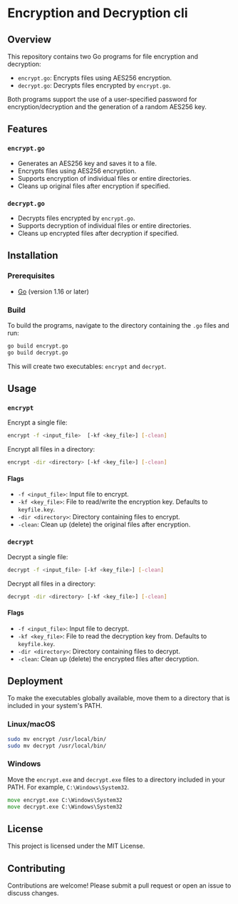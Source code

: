 # Encryption and Decryption cli

## Overview

This repository contains two Go programs for file encryption and decryption:

- `encrypt.go`: Encrypts files using AES256 encryption.
- `decrypt.go`: Decrypts files encrypted by `encrypt.go`.

Both programs support the use of a user-specified password for encryption/decryption and the generation of a random AES256 key.

## Features

### `encrypt.go`

- Generates an AES256 key and saves it to a file.
- Encrypts files using AES256 encryption.
- Supports encryption of individual files or entire directories.
- Cleans up original files after encryption if specified.

### `decrypt.go`

- Decrypts files encrypted by `encrypt.go`.
- Supports decryption of individual files or entire directories.
- Cleans up encrypted files after decryption if specified.

## Installation

### Prerequisites

- [Go](https://golang.org/dl/) (version 1.16 or later)

### Build

To build the programs, navigate to the directory containing the `.go` files and run:

```bash
go build encrypt.go
go build decrypt.go
```

This will create two executables: `encrypt` and `decrypt`.

## Usage

### `encrypt`

Encrypt a single file:

```bash
encrypt -f <input_file>  [-kf <key_file>] [-clean]
```

Encrypt all files in a directory:

```bash
encrypt -dir <directory> [-kf <key_file>] [-clean]
```

#### Flags

- `-f <input_file>`: Input file to encrypt.
- `-kf <key_file>`: File to read/write the encryption key. Defaults to `keyfile.key`.
- `-dir <directory>`: Directory containing files to encrypt.
- `-clean`: Clean up (delete) the original files after encryption.

### `decrypt`

Decrypt a single file:

```bash
decrypt -f <input_file> [-kf <key_file>] [-clean]
```

Decrypt all files in a directory:

```bash
decrypt -dir <directory> [-kf <key_file>] [-clean]
```

#### Flags

- `-f <input_file>`: Input file to decrypt.
- `-kf <key_file>`: File to read the decryption key from. Defaults to `keyfile.key`.
- `-dir <directory>`: Directory containing files to decrypt.
- `-clean`: Clean up (delete) the encrypted files after decryption.

## Deployment

To make the executables globally available, move them to a directory that is included in your system's PATH.

### Linux/macOS

```bash
sudo mv encrypt /usr/local/bin/
sudo mv decrypt /usr/local/bin/
```

### Windows

Move the `encrypt.exe` and `decrypt.exe` files to a directory included in your PATH. For example, `C:\Windows\System32`.

```cmd
move encrypt.exe C:\Windows\System32
move decrypt.exe C:\Windows\System32
```

## License

This project is licensed under the MIT License.

## Contributing

Contributions are welcome! Please submit a pull request or open an issue to discuss changes.
